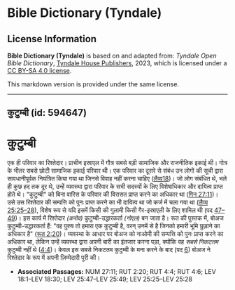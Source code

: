 # Bible Dictionary (Tyndale)

## License Information

**Bible Dictionary (Tyndale)** is based on and adapted from: _Tyndale Open Bible Dictionary_, [Tyndale House Publishers](https://tyndaleopenresources.com/), 2023, which is licensed under a [CC BY-SA 4.0 license](https://creativecommons.org/licenses/by-sa/4.0/legalcode.en).

This markdown version is provided under the same license.



--------------------------------

## कुटुम्बी (id: 594647)

कुटुम्बी
========

एक ही परिवार का रिश्तेदार। प्राचीन इस्राएल में गौत्र सबसे बड़ी सामाजिक और राजनीतिक इकाई थी। गोत्र के भीतर सबसे छोटी सामाजिक इकाई परिवार थी। एक परिवार का दूसरे से संबंध उन लोगों की सूची द्वारा सावधानीपूर्वक नियंत्रित किया गया था जिनसे विवाह नहीं करना चाहिए ([लैव्य18](https://ref.ly/Lev18:1-Lev18:30))। जो लोग संबंधित थे, भले ही कुछ हद तक दूर थे, उन्हें व्यवस्था द्वारा परिवार के सभी सदस्यों के लिए विशेषाधिकार और दायित्व प्राप्त होते थे। "कुटुम्बी" को बिना वारिस के परिवार की विरासत प्राप्त करने का अधिकार था ([गिन 27:11](https://ref.ly/Num27:11))। उसे उस रिश्तेदार की सम्पत्ति को पुनः प्राप्त करने का भी दायित्व था जो कर्ज में चला गया था ([लैव्य 25:25–28](https://ref.ly/Lev25:25-Lev25:28)), विशेष रूप से यदि इसमें किसी की गुलामी किसी गैर\-इस्राएली के लिए शामिल थी (पद [47–49](https://ref.ly/Lev25:47-Lev25:49))। इस कार्य में रिश्तेदार *(*करोव*)* कुटुम्बी\-उद्धारकर्ता *(*गोएल*)* बन जाता है। रूत की पुस्तक में, बोअज कुटुम्बी\-उद्धारकर्ता हैं: "वह पुरुष तो हमारा एक कुटुम्बी है, वरन् उनमें से है जिनको हमारी भूमि छुड़ाने का अधिकार है" ([रूत 2:20](https://ref.ly/Ruth2:20))। व्यवस्था के आधार पर बोअज को नाओमी की सम्पत्ति को पुनः प्राप्त करने का अधिकार था, लेकिन उन्हें व्यवस्था द्वारा अपनी बारी का इंतजार करना पड़ा, क्योंकि वह *सबसे निकटतम* कुटुम्बी नहीं थे ([4:4](https://ref.ly/Ruth4:4))। केवल इस सबसे निकटतम कुटुम्बी के मना करने के बाद (पद [6](https://ref.ly/Ruth4:6)) बोअज ने रिश्तेदार के रूप में अपनी ज़िम्मेदारी पूरी की।

* **Associated Passages:** NUM 27:11; RUT 2:20; RUT 4:4; RUT 4:6; LEV 18:1–LEV 18:30; LEV 25:47–LEV 25:49; LEV 25:25–LEV 25:28


